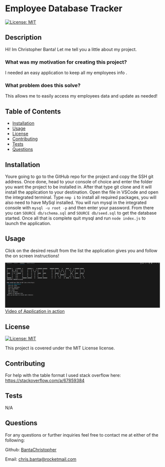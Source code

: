 
  # Employee Database Tracker

  [![License: MIT](https://img.shields.io/badge/License-MIT-yellow.svg)](https://opensource.org/licenses/MIT)

  ## Description

  Hi! Im Christopher Banta! Let me tell you a little about my project.

  ### What was my motivation for creating this project?
  
  I needed an easy application to keep all my employees info .

  ### What problem does this solve?

  This allows me to easily access my employees data and update as needed!

  ## Table of Contents

  - [Installation](#installation)
  - [Usage](#usage)
  - [License](#license)
  - [Contributing](#contributing)
  - [Tests](#tests)
  - [Questions](#questions)

  ## Installation

  Youre going to go to the GitHub repo for the project and copy the SSH git address. Once done, head to your console of choice and enter the folder you want the project to be installed in. After that type git clone <repo name> and it will install the application to your destination. Open the file in VSCode and open the integrated terminal. Type ```nmp i``` to install all required packages, you will also need to have MySql installed. You will run mysql in the integrated console with ```mysql -u root -p``` and then enter your password. From there you can ```SOURCE db/schema.sql``` and ```SOURCE db/seed.sql``` to get the database started. Once all that is complete quit mysql and run ```node index.js``` to launch the application.

  ## Usage

  Click on the desired result from the list the application gives you and follow the on screen instructions!

  ![Application in action](./assets/employeeTracker.png)
  [Video of Application in action](https://drive.google.com/file/d/141MYjED5MC_Wc6DGQboZzpiw1QUEAKcI/view)
  
  ## License

[![License: MIT](https://img.shields.io/badge/License-MIT-yellow.svg)](https://opensource.org/licenses/MIT)

This project is covered under the MIT License license.

  ## Contributing

  For help with the table format I used stack overflow here: https://stackoverflow.com/a/67859384

  ## Tests

  N/A

  ## Questions

  For any questions or further inquiries feel free to contact me at either of the following:
  
  Github: [BantaChristopher](https://github.com/BantaChristopher)

  Email: <chris.banta@rocketmail.com>

  